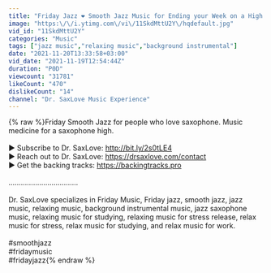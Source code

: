 ```yaml
---
title: "Friday Jazz ❤️ Smooth Jazz Music for Ending your Week on a High Note!"
image: "https:\/\/i.ytimg.com\/vi\/11SkdMttU2Y\/hqdefault.jpg"
vid_id: "11SkdMttU2Y"
categories: "Music"
tags: ["jazz music","relaxing music","background instrumental"]
date: "2021-11-20T13:33:58+03:00"
vid_date: "2021-11-19T12:54:44Z"
duration: "P0D"
viewcount: "31781"
likeCount: "470"
dislikeCount: "14"
channel: "Dr. SaxLove Music Experience"
---
```

{% raw %}Friday Smooth Jazz for people who love saxophone. Music medicine for a saxophone high. <br /><br />► Subscribe to Dr. SaxLove: <a rel="nofollow" target="blank" href="http://bit.ly/2s0tLE4">http://bit.ly/2s0tLE4</a><br />► Reach out to Dr. SaxLove: <a rel="nofollow" target="blank" href="https://drsaxlove.com/contact">https://drsaxlove.com/contact</a><br />► Get the backing tracks: <a rel="nofollow" target="blank" href="https://backingtracks.pro">https://backingtracks.pro</a><br /><br />..................................<br /><br />Dr. SaxLove specializes in Friday Music, Friday jazz, smooth jazz, jazz music, relaxing music, background instrumental music, jazz saxophone music, relaxing music for studying, relaxing music for stress release, relax music for stress, relax music for studying, and relax music for work. <br /><br />#smoothjazz<br />#fridaymusic<br />#fridayjazz{% endraw %}

